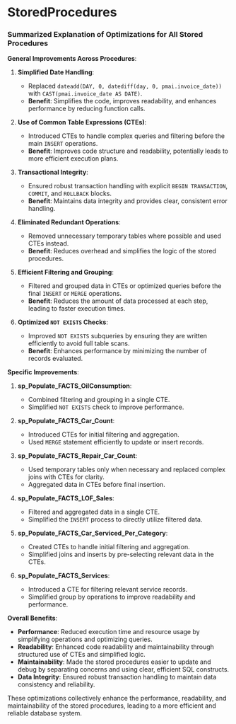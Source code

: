 # StoredProcedures
### Summarized Explanation of Optimizations for All Stored Procedures

**General Improvements Across Procedures**:

1. **Simplified Date Handling**:
   - Replaced `dateadd(DAY, 0, datediff(day, 0, pmai.invoice_date))` with `CAST(pmai.invoice_date AS DATE)`. 
   - **Benefit**: Simplifies the code, improves readability, and enhances performance by reducing function calls.

2. **Use of Common Table Expressions (CTEs)**:
   - Introduced CTEs to handle complex queries and filtering before the main `INSERT` operations.
   - **Benefit**: Improves code structure and readability, potentially leads to more efficient execution plans.

3. **Transactional Integrity**:
   - Ensured robust transaction handling with explicit `BEGIN TRANSACTION`, `COMMIT`, and `ROLLBACK` blocks.
   - **Benefit**: Maintains data integrity and provides clear, consistent error handling.

4. **Eliminated Redundant Operations**:
   - Removed unnecessary temporary tables where possible and used CTEs instead.
   - **Benefit**: Reduces overhead and simplifies the logic of the stored procedures.

5. **Efficient Filtering and Grouping**:
   - Filtered and grouped data in CTEs or optimized queries before the final `INSERT` or `MERGE` operations.
   - **Benefit**: Reduces the amount of data processed at each step, leading to faster execution times.

6. **Optimized `NOT EXISTS` Checks**:
   - Improved `NOT EXISTS` subqueries by ensuring they are written efficiently to avoid full table scans.
   - **Benefit**: Enhances performance by minimizing the number of records evaluated.

**Specific Improvements**:

1. **sp_Populate_FACTS_OilConsumption**:
   - Combined filtering and grouping in a single CTE.
   - Simplified `NOT EXISTS` check to improve performance.

2. **sp_Populate_FACTS_Car_Count**:
   - Introduced CTEs for initial filtering and aggregation.
   - Used `MERGE` statement efficiently to update or insert records.

3. **sp_Populate_FACTS_Repair_Car_Count**:
   - Used temporary tables only when necessary and replaced complex joins with CTEs for clarity.
   - Aggregated data in CTEs before final insertion.

4. **sp_Populate_FACTS_LOF_Sales**:
   - Filtered and aggregated data in a single CTE.
   - Simplified the `INSERT` process to directly utilize filtered data.

5. **sp_Populate_FACTS_Car_Serviced_Per_Category**:
   - Created CTEs to handle initial filtering and aggregation.
   - Simplified joins and inserts by pre-selecting relevant data in the CTEs.

6. **sp_Populate_FACTS_Services**:
   - Introduced a CTE for filtering relevant service records.
   - Simplified group by operations to improve readability and performance.

**Overall Benefits**:
- **Performance**: Reduced execution time and resource usage by simplifying operations and optimizing queries.
- **Readability**: Enhanced code readability and maintainability through structured use of CTEs and simplified logic.
- **Maintainability**: Made the stored procedures easier to update and debug by separating concerns and using clear, efficient SQL constructs.
- **Data Integrity**: Ensured robust transaction handling to maintain data consistency and reliability.

These optimizations collectively enhance the performance, readability, and maintainability of the stored procedures, leading to a more efficient and reliable database system.
